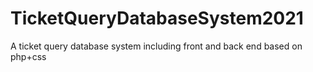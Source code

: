# TicketQueryDatabaseSystem2021
A ticket query database system including front and back end based on php+css
